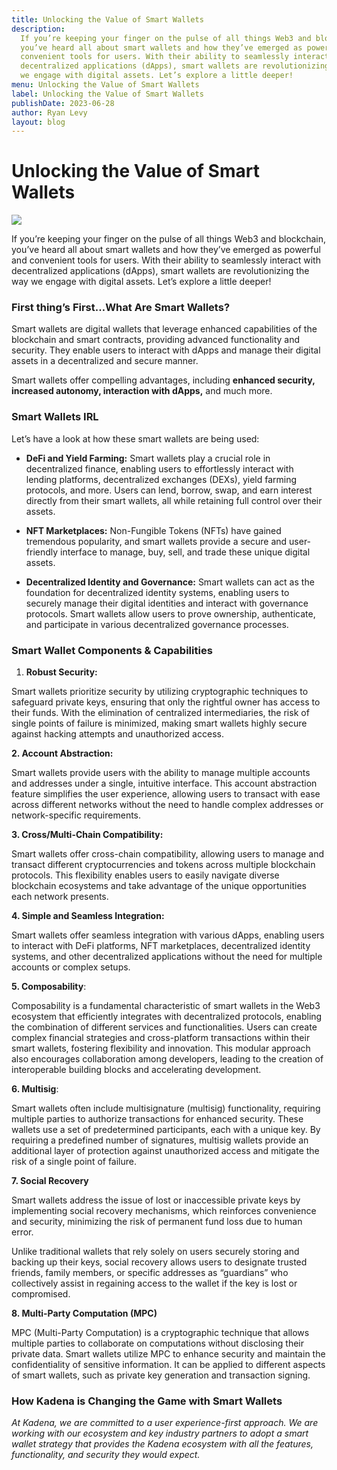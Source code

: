 ```yaml
---
title: Unlocking the Value of Smart Wallets
description:
  If you’re keeping your finger on the pulse of all things Web3 and blockchain,
  you’ve heard all about smart wallets and how they’ve emerged as powerful and
  convenient tools for users. With their ability to seamlessly interact with
  decentralized applications (dApps), smart wallets are revolutionizing the way
  we engage with digital assets. Let’s explore a little deeper!
menu: Unlocking the Value of Smart Wallets
label: Unlocking the Value of Smart Wallets
publishDate: 2023-06-28
author: Ryan Levy
layout: blog
---
```


# Unlocking the Value of Smart Wallets

![](/assets/blog/1_eMeCKlWBLwPy-CvT6iLujw.webp)

If you’re keeping your finger on the pulse of all things Web3 and blockchain,
you’ve heard all about smart wallets and how they’ve emerged as powerful and
convenient tools for users. With their ability to seamlessly interact with
decentralized applications (dApps), smart wallets are revolutionizing the way we
engage with digital assets. Let’s explore a little deeper!

### First thing’s First…What Are Smart Wallets?

Smart wallets are digital wallets that leverage enhanced capabilities of the
blockchain and smart contracts, providing advanced functionality and security.
They enable users to interact with dApps and manage their digital assets in a
decentralized and secure manner.

Smart wallets offer compelling advantages, including **enhanced security,
increased autonomy, interaction with dApps,** and much more.

### Smart Wallets IRL

Let’s have a look at how these smart wallets are being used:

- **DeFi and Yield Farming:** Smart wallets play a crucial role in decentralized
  finance, enabling users to effortlessly interact with lending platforms,
  decentralized exchanges (DEXs), yield farming protocols, and more. Users can
  lend, borrow, swap, and earn interest directly from their smart wallets, all
  while retaining full control over their assets.

- **NFT Marketplaces:** Non-Fungible Tokens (NFTs) have gained tremendous
  popularity, and smart wallets provide a secure and user-friendly interface to
  manage, buy, sell, and trade these unique digital assets.

- **Decentralized Identity and Governance:** Smart wallets can act as the
  foundation for decentralized identity systems, enabling users to securely
  manage their digital identities and interact with governance protocols. Smart
  wallets allow users to prove ownership, authenticate, and participate in
  various decentralized governance processes.

### Smart Wallet Components & Capabilities

1.  **Robust Security:**

Smart wallets prioritize security by utilizing cryptographic techniques to
safeguard private keys, ensuring that only the rightful owner has access to
their funds. With the elimination of centralized intermediaries, the risk of
single points of failure is minimized, making smart wallets highly secure
against hacking attempts and unauthorized access.

**2. Account Abstraction:**

Smart wallets provide users with the ability to manage multiple accounts and
addresses under a single, intuitive interface. This account abstraction feature
simplifies the user experience, allowing users to transact with ease across
different networks without the need to handle complex addresses or
network-specific requirements.

**3. Cross/Multi-Chain Compatibility:**

Smart wallets offer cross-chain compatibility, allowing users to manage and
transact different cryptocurrencies and tokens across multiple blockchain
protocols. This flexibility enables users to easily navigate diverse blockchain
ecosystems and take advantage of the unique opportunities each network presents.

**4. Simple and Seamless Integration:**

Smart wallets offer seamless integration with various dApps, enabling users to
interact with DeFi platforms, NFT marketplaces, decentralized identity systems,
and other decentralized applications without the need for multiple accounts or
complex setups.

**5. Composability**:

Composability is a fundamental characteristic of smart wallets in the Web3
ecosystem that efficiently integrates with decentralized protocols, enabling the
combination of different services and functionalities. Users can create complex
financial strategies and cross-platform transactions within their smart wallets,
fostering flexibility and innovation. This modular approach also encourages
collaboration among developers, leading to the creation of interoperable
building blocks and accelerating development.

**6. Multisig**:

Smart wallets often include multisignature (multisig) functionality, requiring
multiple parties to authorize transactions for enhanced security. These wallets
use a set of predetermined participants, each with a unique key. By requiring a
predefined number of signatures, multisig wallets provide an additional layer of
protection against unauthorized access and mitigate the risk of a single point
of failure.

**7. Social Recovery**

Smart wallets address the issue of lost or inaccessible private keys by
implementing social recovery mechanisms, which reinforces convenience and
security, minimizing the risk of permanent fund loss due to human error.

Unlike traditional wallets that rely solely on users securely storing and
backing up their keys, social recovery allows users to designate trusted
friends, family members, or specific addresses as “guardians” who collectively
assist in regaining access to the wallet if the key is lost or compromised.

**8. Multi-Party Computation (MPC)**

MPC (Multi-Party Computation) is a cryptographic technique that allows multiple
parties to collaborate on computations without disclosing their private data.
Smart wallets utilize MPC to enhance security and maintain the confidentiality
of sensitive information. It can be applied to different aspects of smart
wallets, such as private key generation and transaction signing.

### How Kadena is Changing the Game with Smart Wallets

_At Kadena, we are committed to a user experience-first approach. We are working
with our ecosystem and key industry partners to adopt a smart wallet strategy
that provides the Kadena ecosystem with all the features, functionality, and
security they would expect._
